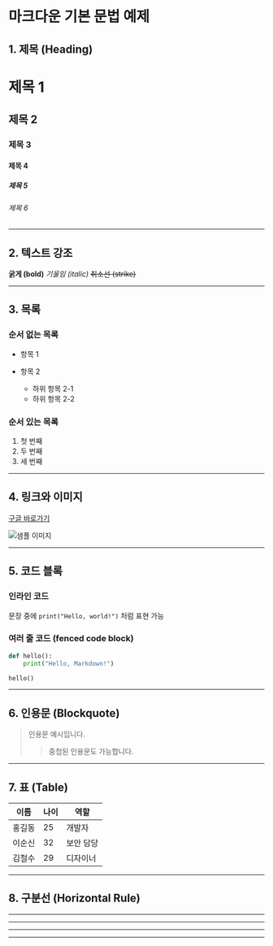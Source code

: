 # 마크다운 기본 문법 예제

## 1. 제목 (Heading)

# 제목 1

## 제목 2

### 제목 3

#### 제목 4

##### 제목 5

###### 제목 6

---

## 2. 텍스트 강조

**굵게 (bold)**
*기울임 (italic)*
~~취소선 (strike)~~

---

## 3. 목록

### 순서 없는 목록

* 항목 1
* 항목 2

  * 하위 항목 2-1
  * 하위 항목 2-2

### 순서 있는 목록

1. 첫 번째
2. 두 번째
3. 세 번째

---

## 4. 링크와 이미지

[구글 바로가기](https://www.google.com)

![샘플 이미지](https://via.placeholder.com/150)

---

## 5. 코드 블록

### 인라인 코드

문장 중에 `print("Hello, world!")` 처럼 표현 가능

### 여러 줄 코드 (fenced code block)

```python
def hello():
    print("Hello, Markdown!")

hello()
```

---

## 6. 인용문 (Blockquote)

> 인용문 예시입니다.
>
> > 중첩된 인용문도 가능합니다.

---

## 7. 표 (Table)

| 이름  | 나이 | 역할    |
| --- | -- | ----- |
| 홍길동 | 25 | 개발자   |
| 이순신 | 32 | 보안 담당 |
| 김철수 | 29 | 디자이너  |

---

## 8. 구분선 (Horizontal Rule)

---

---

---

---

